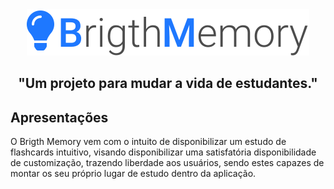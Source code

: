 <div align="center">
  <img src="./public/logo.svg"/>
  
  <h2>"Um projeto para mudar a vida de estudantes."</h2>
</div>

## Apresentações

O Brigth Memory vem com o intuito de disponibilizar um estudo de flashcards intuitivo, visando disponibilizar uma satisfatória disponibilidade de customização, trazendo liberdade aos usuários, sendo estes capazes de montar os seu próprio lugar de estudo dentro da aplicação.

